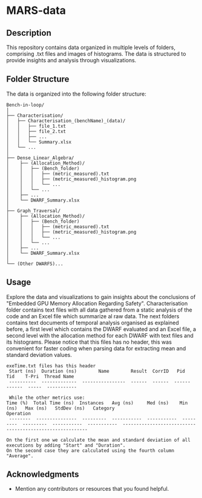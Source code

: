 # MARS-data

## Description

This repository contains data organized in multiple levels of folders, comprising .txt files and images of histograms. The data is structured to provide insights and analysis through visualizations.

## Folder Structure

The data is organized into the following folder structure:

```
Bench-in-loop/
│
├── Characterisation/
│   ├── Characterisation_(benchName)_(data)/
│   │   ├── file_1.txt
│   │   ├── file_2.txt
│   │   ├── ...
│   │   └── Summary.xlsx
│   └── ...
│
├── Dense_Linear_Algebra/
│    ├── (Allocation_Method)/
│    │   ├── (Bench_folder)
│    │   │   ├── (metric_measured).txt
│    │   │   ├── (metric_measured)_histogram.png
│    │   │   └── ...
│    │   └── ...
│    ├── ...
│    └── DWARF_Summary.xlsx
│
├── Graph_Traversal/
│    ├── (Allocation_Method)/
│    │   ├── (Bench_folder)
│    │   │   ├── (metric_measured).txt
│    │   │   ├── (metric_measured)_histogram.png
│    │   │   └── ...
│    │   └── ...
│    ├── ...
│    └── DWARF_Summary.xlsx
│   
└── (Other DWARFS)...
```

## Usage

Explore the data and visualizations to gain insights about the conclusions of "Embedded GPU Memory Allocation Regarding Safety".
Characterisation folder contains text files with all data gathered from a static analysis of the code and an Excel file which summarize al raw data.
The next folders contains text documents of temporal analysis organised as explained before, a first level which contains the DWARF evaluated and an Excel file, a second level with the allocation method for each DWARF with text files and its histograms. Please notice that this files has no header, this was convenient for faster coding when parsing data for extracting mean and standard deviation values.

```
exeTime.txt files has this header
 Start (ns)  Duration (ns)        Name        Result  CorrID   Pid     Tid    T-Pri  Thread Name
 ----------  -------------  ----------------  ------  ------  ------  ------  -----  -----------

 While the other metrics use:
Time (%)  Total Time (ns)  Instances   Avg (ns)     Med (ns)    Min (ns)   Max (ns)   StdDev (ns)   Category                            Operation                        
 --------  ---------------  ---------  -----------  -----------  ---------  ---------  -----------  -----------  ---------------------------------------------------------

On the first one we calculate the mean and standard deviation of all executions by adding "Start" and "Duration".
On the second case they are calculated using the fourth column "Average".
```

## Acknowledgments

- Mention any contributors or resources that you found helpful.


